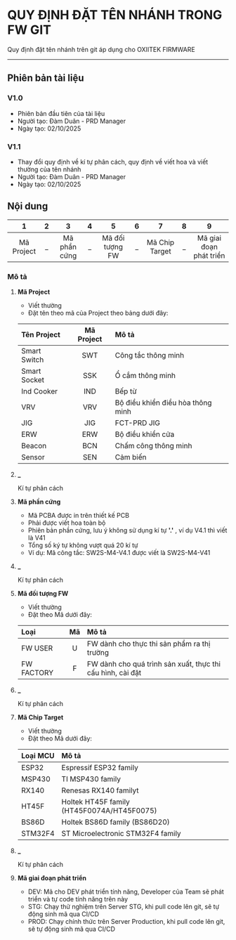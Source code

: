 # QUY ĐỊNH ĐẶT TÊN NHÁNH TRONG FW GIT

Quy định đặt tên nhánh trên git áp dụng cho OXIITEK FIRMWARE

---

## Phiên bản tài liệu

### V1.0

- Phiên bản đầu tiên của tài liệu
- Người tạo: Đàm Duân - PRD Manager
- Ngày tạo: 02/10/2025

### V1.1

- Thay đổi quy định về kí tự phân cách, quy định về viết hoa và viết thường của tên nhánh
- Người tạo: Đàm Duân - PRD Manager
- Ngày tạo: 02/10/2025

## Nội dung

| 1             | 2 | 3             | 4 | 5                 | 6 | 7                 | 8 | 9                         |
|:-------------:|:-:|:-------------:|:-:|:-----------------:|:-:|:-----------------:|:-:|:-------------------------:|
| Mã Project    | _ | Mã phần cứng  | _ | Mã đối tượng FW   | _ | Mã Chip Target    | _ | Mã giai đoạn phát triển   |

### Mô tả

1. **Mã Project**
     - Viết thường
     - Đặt tên theo mã của Project theo bảng dưới đây:

     |Tên Project    |Mã Project |Mô tả                              |
     |:--------------|:---------:|:----------------------------------|
     |Smart Switch   |SWT        |Công tắc thông minh                |
     |Smart Socket   |SSK        |Ổ cắm thông minh                   |
     |Ind Cooker     |IND        |Bếp từ                             |
     |VRV            |VRV        |Bộ điều khiển điều hòa thông minh  |
     |JIG            |JIG        |FCT-PRD JIG                        |
     |ERW            |ERW        |Bộ điều khiển cửa                  |
     |Beacon         |BCN        |Chấm công thông minh               |
     |Sensor         |SEN        |Cảm biến                           |

2. **_**

     Kí tự phân cách

3. **Mã phần cứng**
     - Mã PCBA được in trên thiết kế PCB
     - Phải được viết hoa toàn bộ
     - Phiên bản phần cứng, lưu ý không sử dụng kí tự **'.'** , ví dụ V4.1 thì viết là V41
     - Tổng số ký tự không vượt quá 20 kí tự
     - Ví dụ: Mã công tắc: SW2S-M4-V4.1 được viết là SW2S-M4-V41

4. **_**

     Kí tự phân cách

5. **Mã đối tượng FW**
     - Viết thường
     - Đặt theo Mã dưới đây:

    | Loại          | Mã |Mô tả                                                         |
    |:--------------|:--:|:-------------------------------------------------------------|
    |FW USER        | U  |FW dành cho thực thi sản phẩm ra thị trường                   |
    |FW FACTORY     | F  |FW dành cho quá trình sản xuất, thực thi cấu hình, cài đặt    |

6. **_**

     Kí tự phân cách

7. **Mã Chip Target**
     - Viết thường
     - Đặt theo Mã dưới đây:

     | Loại MCU  |Mô tả                                          |
     |:----------|:----------------------------------------------|
     |ESP32      | Espressif ESP32 family                        |
     |MSP430     | TI MSP430 family                              |
     |RX140      | Renesas RX140 familyt                         |
     |HT45F      | Holtek HT45F family (HT45F0074A/HT45F0075)    |
     |BS86D      | Holtek BS86D family (BS86D20)                 |
     |STM32F4    | ST Microelectronic STM32F4 family             |

8. **_**

     Kí tự phân cách

9. **Mã giai đoạn phát triển**
     - DEV: Mã cho DEV phát triển tính năng, Developer của Team sẽ phát triển và tự code tính năng trên này
     - STG: Chạy thử nghiệm trên Server STG, khi pull code lên git, sẽ tự động sinh mã qua CI/CD
     - PROD: Chạy chính thức trên Server Production, khi pull code lên git, sẽ tự động sinh mã qua CI/CD
